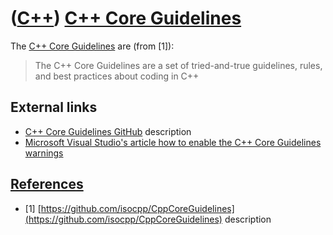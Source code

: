 # ([C++](Cpp.md)) [C++ Core Guidelines](CppCoreGuidelines.md)

The [C++ Core Guidelines](CppCoreGuidelines.md) are (from [1]):

> The C++ Core Guidelines are a set of tried-and-true guidelines, rules, and best practices about coding in C++ 

## External links

 * [C++ Core Guidelines GitHub](https://github.com/isocpp/CppCoreGuidelines) description
 * [Microsoft Visual Studio's article how to enable the C++ Core Guidelines warnings](https://docs.microsoft.com/en-us/visualstudio/code-quality/cpp-core-guidelines-warnings)

## [References](CppReferences.md)

 * [1] [https://github.com/isocpp/CppCoreGuidelines](https://github.com/isocpp/CppCoreGuidelines) description